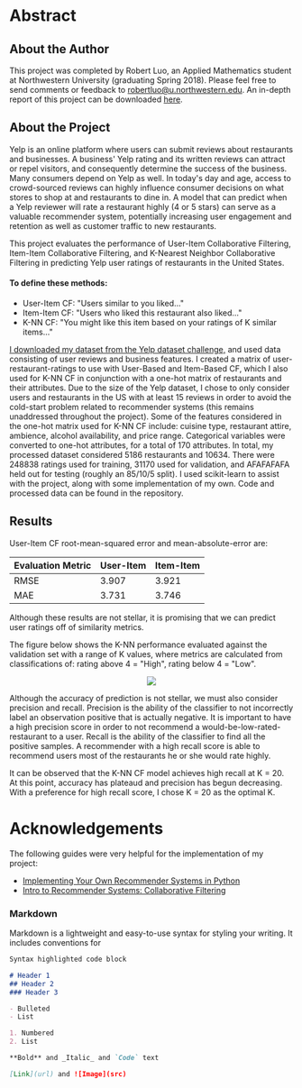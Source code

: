 # Abstract

## About the Author
This project was completed by Robert Luo, an Applied Mathematics student at Northwestern University (graduating Spring 2018). Please feel free to send comments or feedback to robertluo@u.northwestern.edu. An in-depth report of this project can be downloaded [here](https://robertluo2018.github.io/Yelp-Restaurant-Recommender/project_proposal_RobertLuo.pdf).


## About the Project
Yelp is an online platform where users can submit reviews about restaurants and businesses. A business' Yelp rating and its written reviews can attract or repel visitors, and consequently determine the success of the business. Many consumers depend on Yelp as well. In today's day and age, access to crowd-sourced reviews can highly influence consumer decisions on what stores to shop at and restaurants to dine in. A model that can predict when a Yelp reviewer will rate a restaurant highly (4 or 5 stars) can serve as a valuable recommender system, potentially increasing user engagement and retention as well as customer traffic to new restaurants.

This project evaluates the performance of User-Item Collaborative Filtering, Item-Item Collaborative Filtering, and K-Nearest Neighbor Collaborative Filtering in predicting Yelp user ratings of restaurants in the United States.

#### To define these methods:
- User-Item CF: "Users similar to you liked..."
- Item-Item CF: "Users who liked this restaurant also liked..."
- K-NN CF: "You might like this item based on your ratings of K similar items..."

[I downloaded my dataset from the Yelp dataset challenge,](https://www.yelp.com/dataset/challenge) and used data consisting of user reviews and business features. I created a matrix of user-restaurant-ratings to use with User-Based and Item-Based CF, which I also used for K-NN CF in conjunction with a one-hot matrix of restaurants and their attributes. Due to the size of the  Yelp dataset, I chose to only consider users and restaurants in the US with at least 15 reviews in order to avoid the cold-start problem related to recommender systems (this remains unaddressed throughout the project). Some of the features considered in the one-hot matrix used for K-NN CF include: cuisine type, restaurant attire, ambience, alcohol availability, and price range. Categorical variables were converted to one-hot attributes, for a total of 170 attributes. In total, my processed dataset considered 5186 restaurants and 10634. There were 248838 ratings used for training, 31170 used for validation, and AFAFAFAFA held out for testing (roughly an 85/10/5 split). I used scikit-learn to assist with the project, along with some implementation of my own. Code and processed data can be found in the repository.

## Results
User-Item CF root-mean-squared error and mean-absolute-error are:

| Evaluation Metric  | User-Item | Item-Item |
| ------------- | ------------- | ------------ |
| RMSE | 3.907         |  3.921        |
| MAE  | 3.731  | 3.746     |

Although these results are not stellar, it is promising that we can predict user ratings off of similarity metrics. 

The figure below shows the K-NN performance evaluated against the validation set with a range of K values, where metrics are calculated from classifications of: rating above 4 = "High", rating below 4 = "Low".
<p align="center">
  <img src="https://robertluo2018.github.io/Yelp-Restaurant-Recommender/knn_validation_data.png">
</p>
Although the accuracy of prediction is not stellar, we must also consider precision and recall. Precision is the ability of the classifier to not incorrectly label an observation positive that is actually negative. It is important to have a high precision score in order to not recommend a would-be-low-rated-restaurant to a user. Recall is the ability of the classifier to find all the positive samples. A recommender with a high recall score is able to recommend users most of the restaurants he or she would rate highly. 

It can be observed that the K-NN CF model achieves high recall at K = 20. At this point, accuracy has plateaud and precision has begun decreasing. With a preference for high recall score, I chose K = 20 as the optimal K.

 
 
 
# Acknowledgements
The following guides were very helpful for the implementation of my project:
- [Implementing Your Own Recommender Systems in Python](https://cambridgespark.com/content/tutorials/implementing-your-own-recommender-systems-in-Python/index.html)
- [Intro to Recommender Systems: Collaborative Filtering](http://blog.ethanrosenthal.com/2015/11/02/intro-to-collaborative-filtering/)


### Markdown

Markdown is a lightweight and easy-to-use syntax for styling your writing. It includes conventions for

```markdown
Syntax highlighted code block

# Header 1
## Header 2
### Header 3

- Bulleted
- List

1. Numbered
2. List

**Bold** and _Italic_ and `Code` text

[Link](url) and ![Image](src)
```

